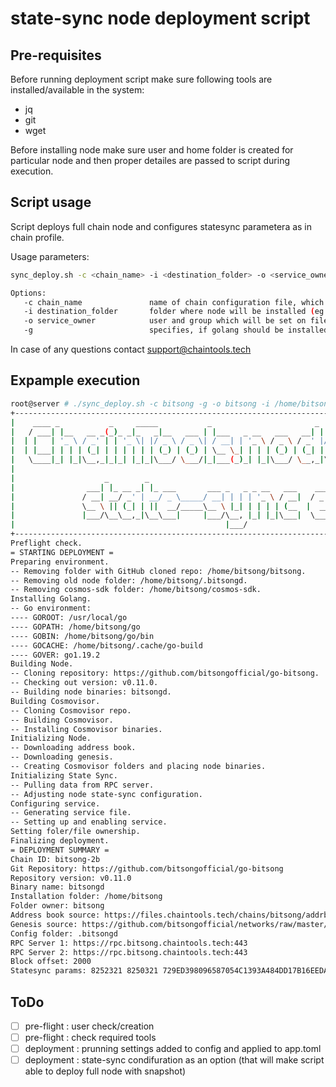 # state-sync node deployment script


## Pre-requisites
Before running deployment script make sure following tools are installed/available in the system:
 - jq
 - git
 - wget

Before installing node make sure user and home folder is created for particular node and then proper detailes are passed to script during execution.


## Script usage

Script deploys full chain node and configures statesync parametera as in chain profile.

Usage parameters: 
```bash
sync_deploy.sh -c <chain_name> -i <destination_folder> -o <service_owner> [-g]

Options:
   -c chain_name               name of chain configuration file, which will be used for deployment;
   -i destination_folder       folder where node will be installed (eg. /home/juno);
   -o service_owner            user and group which will be set on files and folders in destination;
   -g                          specifies, if golang should be installed;
```
In case of any questions contact support@chaintools.tech


## Expample execution
```bash
root@server # ./sync_deploy.sh -c bitsong -g -o bitsong -i /home/bitsong
+----------------------------------------------------------------------------------------------------------------+
|    ____ _           _     _____           _                       _        _           _        _ _            |
|   / ___| |__   __ _(_)_ _|_   _|__   ___ | |___   _ __   ___   __| | ___  (_)_ __  ___| |_ __ _| | | ___ _ __  |
|  | |   | '_ \ / _' | | '_ \| |/ _ \ / _ \| / __| | '_ \ / _ \ / _' |/ _ \ | | '_ \/ __| __/ _' | | |/ _ \ '__| |
|  | |___| | | | (_| | | | | | | (_) | (_) | \__ \_| | | | (_) | (_| |  __/_| | | | \__ \ || (_| | | |  __/ |    |
|   \____|_| |_|\__,_|_|_| |_|_|\___/ \___/|_|___(_)_| |_|\___/ \__,_|\___(_)_|_| |_|___/\__\__,_|_|_|\___|_|    |
|                                                                                                                |
|                    _        _                                             _ _ _   _                            |
|                ___| |_ __ _| |_ ___       ___ _   _ _ __   ___    ___  __| (_) |_(_) ___  _ __                 |
|               / __| __/ _' | __/ _ \_____/ __| | | | '_ \ / __|  / _ \/ _' | | __| |/ _ \| '_ \                |
|               \__ \ || (_| | ||  __/_____\__ \ |_| | | | | (__  |  __/ (_| | | |_| | (_) | | | |               |
|               |___/\__\__,_|\__\___|     |___/\__, |_| |_|\___|  \___|\__,_|_|\__|_|\___/|_| |_|               |
|                                               |___/                                                            |
+----------------------------------------------------------------------------------------------------------------+
Preflight check.
= STARTING DEPLOYMENT =
Preparing environment.
-- Removing folder with GitHub cloned repo: /home/bitsong/bitsong.
-- Removing old node folder: /home/bitsong/.bitsongd.
-- Removing cosmos-sdk folder: /home/bitsong/cosmos-sdk.
Installing Golang.
-- Go environment:
---- GOROOT: /usr/local/go
---- GOPATH: /home/bitsong/go
---- GOBIN: /home/bitsong/go/bin
---- GOCACHE: /home/bitsong/.cache/go-build
---- GOVER: go1.19.2
Building Node.
-- Cloning repository: https://github.com/bitsongofficial/go-bitsong.
-- Checking out version: v0.11.0.
-- Building node binaries: bitsongd.
Building Cosmovisor.
-- Cloning Cosmovisor repo.
-- Building Cosmovisor.
-- Installing Cosmovisor binaries.
Initializing Node.
-- Downloading address book.
-- Downloading genesis.
-- Creating Cosmovisor folders and placing node binaries.
Initializing State Sync.
-- Pulling data from RPC server.
-- Adjusting node state-sync configuration.
Configuring service.
-- Generating service file.
-- Setting up and enabling service.
Setting foler/file ownership.
Finalizing deployment.
= DEPLOYMENT SUMMARY =
Chain ID: bitsong-2b
Git Repository: https://github.com/bitsongofficial/go-bitsong
Repository version: v0.11.0
Binary name: bitsongd
Installation folder: /home/bitsong
Folder owner: bitsong
Address book source: https://files.chaintools.tech/chains/bitsong/addrbook.json
Genesis source: https://github.com/bitsongofficial/networks/raw/master/bitsong-2b/genesis.json
Config folder: .bitsongd
RPC Server 1: https://rpc.bitsong.chaintools.tech:443
RPC Server 2: https://rpc.bitsong.chaintools.tech:443
Block offset: 2000
Statesync params: 8252321 8250321 729ED398096587054C1393A484DD17B16EEDA89F02DE27A5E3C108CF2DFF285A
```


## ToDo
- [ ] pre-flight : user check/creation
- [ ] pre-flight : check required tools
- [ ] deployment : prunning settings added to config and applied to app.toml
- [ ] deployment : state-sync condifuration as an option (that will make script able to deploy full node with snapshot)

